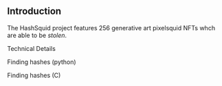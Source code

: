

## Introduction
  The HashSquid project features 256 generative art pixelsquid NFTs whch are able to be _stolen_. 

Technical Details

  Finding hashes (python) 

  Finding hashes (C) 

  
